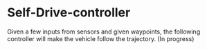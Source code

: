 # Self-Drive-controller
Given a few inputs from sensors and given waypoints, the following controller will make the vehicle follow the trajectory. (In progress)

